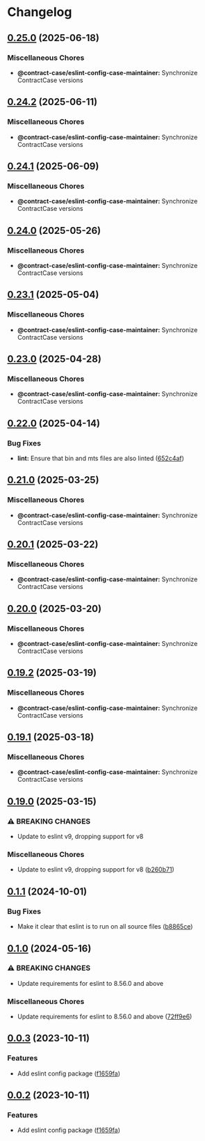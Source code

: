 # Changelog

## [0.25.0](https://github.com/case-contract-testing/contract-case/compare/@contract-case/eslint-config-case-maintainer-v0.24.2...@contract-case/eslint-config-case-maintainer-v0.25.0) (2025-06-18)


### Miscellaneous Chores

* **@contract-case/eslint-config-case-maintainer:** Synchronize ContractCase versions

## [0.24.2](https://github.com/case-contract-testing/contract-case/compare/@contract-case/eslint-config-case-maintainer-v0.24.1...@contract-case/eslint-config-case-maintainer-v0.24.2) (2025-06-11)


### Miscellaneous Chores

* **@contract-case/eslint-config-case-maintainer:** Synchronize ContractCase versions

## [0.24.1](https://github.com/case-contract-testing/contract-case/compare/@contract-case/eslint-config-case-maintainer-v0.24.0...@contract-case/eslint-config-case-maintainer-v0.24.1) (2025-06-09)


### Miscellaneous Chores

* **@contract-case/eslint-config-case-maintainer:** Synchronize ContractCase versions

## [0.24.0](https://github.com/case-contract-testing/contract-case/compare/@contract-case/eslint-config-case-maintainer-v0.23.1...@contract-case/eslint-config-case-maintainer-v0.24.0) (2025-05-26)


### Miscellaneous Chores

* **@contract-case/eslint-config-case-maintainer:** Synchronize ContractCase versions

## [0.23.1](https://github.com/case-contract-testing/contract-case/compare/@contract-case/eslint-config-case-maintainer-v0.23.0...@contract-case/eslint-config-case-maintainer-v0.23.1) (2025-05-04)


### Miscellaneous Chores

* **@contract-case/eslint-config-case-maintainer:** Synchronize ContractCase versions

## [0.23.0](https://github.com/case-contract-testing/contract-case/compare/@contract-case/eslint-config-case-maintainer-v0.22.0...@contract-case/eslint-config-case-maintainer-v0.23.0) (2025-04-28)


### Miscellaneous Chores

* **@contract-case/eslint-config-case-maintainer:** Synchronize ContractCase versions

## [0.22.0](https://github.com/case-contract-testing/contract-case/compare/@contract-case/eslint-config-case-maintainer-v0.21.0...@contract-case/eslint-config-case-maintainer-v0.22.0) (2025-04-14)


### Bug Fixes

* **lint:** Ensure that bin and mts files are also linted ([652c4af](https://github.com/case-contract-testing/contract-case/commit/652c4af765c68642729f51b715212cce1eb5070a))

## [0.21.0](https://github.com/case-contract-testing/contract-case/compare/@contract-case/eslint-config-case-maintainer-v0.20.1...@contract-case/eslint-config-case-maintainer-v0.21.0) (2025-03-25)


### Miscellaneous Chores

* **@contract-case/eslint-config-case-maintainer:** Synchronize ContractCase versions

## [0.20.1](https://github.com/case-contract-testing/contract-case/compare/@contract-case/eslint-config-case-maintainer-v0.20.0...@contract-case/eslint-config-case-maintainer-v0.20.1) (2025-03-22)


### Miscellaneous Chores

* **@contract-case/eslint-config-case-maintainer:** Synchronize ContractCase versions

## [0.20.0](https://github.com/case-contract-testing/contract-case/compare/@contract-case/eslint-config-case-maintainer-v0.19.2...@contract-case/eslint-config-case-maintainer-v0.20.0) (2025-03-20)


### Miscellaneous Chores

* **@contract-case/eslint-config-case-maintainer:** Synchronize ContractCase versions

## [0.19.2](https://github.com/case-contract-testing/contract-case/compare/@contract-case/eslint-config-case-maintainer-v0.19.1...@contract-case/eslint-config-case-maintainer-v0.19.2) (2025-03-19)


### Miscellaneous Chores

* **@contract-case/eslint-config-case-maintainer:** Synchronize ContractCase versions

## [0.19.1](https://github.com/case-contract-testing/contract-case/compare/@contract-case/eslint-config-case-maintainer-v0.19.0...@contract-case/eslint-config-case-maintainer-v0.19.1) (2025-03-18)


### Miscellaneous Chores

* **@contract-case/eslint-config-case-maintainer:** Synchronize ContractCase versions

## [0.19.0](https://github.com/case-contract-testing/contract-case/compare/@contract-case/eslint-config-case-maintainer-v0.1.1...@contract-case/eslint-config-case-maintainer-v0.19.0) (2025-03-15)


### ⚠ BREAKING CHANGES

* Update to eslint v9, dropping support for v8

### Miscellaneous Chores

* Update to eslint v9, dropping support for v8 ([b260b71](https://github.com/case-contract-testing/contract-case/commit/b260b71bc7b45c4775009e77301403ea8c574f33))

## [0.1.1](https://github.com/case-contract-testing/contract-case/compare/@contract-case/eslint-config-case-maintainer-v0.1.0...@contract-case/eslint-config-case-maintainer-v0.1.1) (2024-10-01)


### Bug Fixes

* Make it clear that eslint is to run on all source files ([b8865ce](https://github.com/case-contract-testing/contract-case/commit/b8865ce9e5991c8cbafa479e19597677b6da7300))

## [0.1.0](https://github.com/case-contract-testing/contract-case/compare/@contract-case/eslint-config-case-maintainer-v0.0.3...@contract-case/eslint-config-case-maintainer-v0.1.0) (2024-05-16)


### ⚠ BREAKING CHANGES

* Update requirements for eslint to 8.56.0 and above

### Miscellaneous Chores

* Update requirements for eslint to 8.56.0 and above ([72ff9e6](https://github.com/case-contract-testing/contract-case/commit/72ff9e65a1d79ce44955f26e466cf96839ed771e))

## [0.0.3](https://github.com/case-contract-testing/contract-case/compare/@contract-case/eslint-config-case-maintainer-v0.0.2...@contract-case/eslint-config-case-maintainer-v0.0.3) (2023-10-11)


### Features

* Add eslint config package ([f1659fa](https://github.com/case-contract-testing/contract-case/commit/f1659fa0035e69d64f7f7ecb49c977c377d3fceb))

## [0.0.2](https://github.com/case-contract-testing/contract-case/compare/@contract-case/eslint-config-case-maintainer-v0.0.1...@contract-case/eslint-config-case-maintainer-v0.0.2) (2023-10-11)


### Features

* Add eslint config package ([f1659fa](https://github.com/case-contract-testing/contract-case/commit/f1659fa0035e69d64f7f7ecb49c977c377d3fceb))
